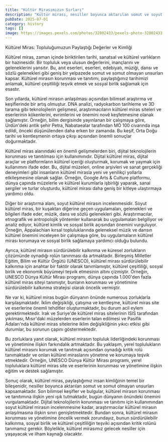 ```yaml
---
title: "Kültür Mirasımızın Sırları"
description: "Kültür mirası, nesiller boyunca aktarılan somut ve soyut öğelerden oluşan bir ülkenin kimliğinin omurgasıdır. Son bilimsel bulgular ve keşifler..."
pubDate: 2025-07-01
category: history
tags: []
image: https://images.pexels.com/photos/32802433/pexels-photo-32802433.jpeg?auto=compress&cs=tinysrgb&h=650&w=940
---
```


Kültürel Miras: Topluluğumuzun Paylaştığı Değerler ve Kimliği

Kültürel miras, zaman içinde biriktirilen tarihi, sanatsal ve kültürel varlıkların bir hazinesidir. Bir topluluk veya ulusun değerlerini, inançlarını ve geleneklerini yansıtır. Bu, anıt eserleri, eserleri, edebiyatı, müziği, dansı ve sözlü gelenekleri gibi geniş bir yelpazede somut ve somut olmayan unsurları kapsar. Kültürel mirasın korunması ve tanıtımı, paylaştığımız tarihimizi anlamak, kültürel çeşitliliği teşvik etmek ve sosyal birlik sağlamak için esastır.

Son yıllarda, kültürel mirasın anlaşılması açısından bilimsel araştırma ve keşiflerinde bir artış olmuştur. DNA analizi, radyokarbon tarihleme ve 3D tarama gibi teknolojilerin gelişmesi, araştırmacıların kültürel miras siteleri ve eserlerinin kökenlerini, evrimlerini ve önemini nově keşfetmesine olanak sağlamıştır. Örneğin, bilim dergisinde yayınlanan bir çalışmaya göre, Ürdün'deki antik şehir Petra, Nabataealar tarafından MÖ 100 civarında inşa edildi, önceki düşünülenden daha erken bir zamanda. Bu keşif, Orta Doğu tarihi ve kentleşmenin ortaya çıkışı açısından önemli sonuçlar doğurmaktadır.

Kültürel miras alanındaki en önemli gelişmelerden biri, dijital teknolojilerin korunması ve tanıtılması için kullanımınıdır. Dijital kültürel miras, dijital araçlar ve platformların kültürel içeriği oluşturmak, korumak ve yaymak için kullanımını ifade eder. Bu, dijital müzeleri, online arşivleri ve sanat gerçekliği deneyimleri gibi insanların kültürel mirasla yeni ve yenilikçi yollarla etkileşmesine olanak sağlar. Örneğin, Google Arts & Culture platformu, dünya çapında müzelerle ve kültürel kurumlarla işbirliği yaparak, sanal sergiler ve turlar oluşturdu, kültürel mirası daha geniş bir kitleye ulaştırmaya yardımcı oldu.

Diğer bir araştırma alanı, soyut kültürel mirasın incelenmesidir. Soyut kültürel miras, bir kuşaktan diğerine geçen uygulamaları, gelenekleri ve bilgileri ifade eder, müzik, dans ve sözlü gelenekleri gibi. Araştırmacılar, etnografik ve antropolojik yöntemler kullanarak bu uygulamaları belgiliyor ve analiz ediyor, kültürel kimlik ve sosyal birlik açısından önemini vurguluyor. Örneğin, Appalachian kırsal topluluklarında geleneksel müzik ve dansın kültürel önemini inceleyen bir çalışmaya göre, bu uygulamaların kültürel mirası korumaya ve sosyal birlik sağlamaya yardımcı olduğu bulundu.

Ayrıca, kültürel mirasın sürdürülebilir kalkınma ve küresel zorlukların çözümünde oynadığı rolün tanınması da artmaktadır. Birleşmiş Milletler Eğitim, Bilim ve Kültür Örgütü (UNESCO), kültürel mirası sürdürülebilir kalkınma için anahtar bir faktör olarak tanımlamıştır, kültürel çeşitliliği, sosyal birlik ve ekonomik büyümeyi teşvik etmesinin altını çizmiştir. Örneğin, UNESCO Dünya Kültür Mirası programı, dünya çapında 1.000'den fazla kültürel miras siteyi tanımıştır, bunların korunması ve yönetimine sürdürülebilir kalkınma stratejisi olarak öncelik vermiştir.

Ne var ki, kültürel miras bugün dünyanın önünde numerous zorluklarla karşılaşmaktadır. İklim değişikliği, çatışma ve kentleşme, kültürel miras site ve eserlerine önemli tehditler oluşturmaktadır, bu durum acil eylem gerektirmektedir. Irak ve Suriye'de kültürel miras sitelerinin ISIS tarafından yıkılması, Mısır'daki müzelerden eserlerin talan edilmesi ve Pasifik Adaları'nda kültürel miras sitelerine iklim değişikliğinin yıkıcı etkisi gibi durumlar, bu sorunun çapını göstermektedir.

Bu zorluklara yanıt olarak, kültürel mirasın topluluk liderliğindeki korunması ve yönetimine ilişkin farkındalık artmaktadır. Bu yaklaşım, yerel toplulukların kültürel mirasını korumak ve tanıtmak açısından oynadığı kritik rolü tanımaktadır ve onları kültürel miraslarını yönetme ve korumaya teşvik etmektedir. Örneğin, UNESCO Dünya Kültür Mirası programı, yerel topluluklara kültürel miras site ve eserlerinin korunması ve yönetimine ilişkin eğitim ve destek sağlamıştır.

Sonuç olarak, kültürel miras, paylaştığımız insan kimliğinin temel bir bileşenidir, nesiller boyunca aktarılan somut ve somut olmayan unsurları kapsamaktadır. Son bilimsel keşifler ve bulgular, kültürel mirasın korunması ve tanıtımına ilişkin yeni ışık tutmaktadır, bugün dünyanın önündeki önemini vurgulamaktadır. Dijital teknolojilerin korunması ve tanıtımı için kullanımından soyut kültürel mirasın incelenmesine kadar, araştırmacılar kültürel mirasın anlaşılmasına ilişkin sınırı genişletmektedir. Bundan sonra, kültürel mirasın korunması ve yönetimine öncelik vermek zorundayız, bunun sürdürülebilir kalkınma, sosyal birlik ve kültürel çeşitliliğin teşviki açısından kritik rolünü tanımamız gerekir. Böylelikle, kültürel mirasımız gelecek nesiller için yaşayacak ve ilham kaynağı olacaktır.